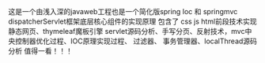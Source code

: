 这是一个由浅入深的javaweb工程也是一个简化版spring Ioc 和 springmvc dispatcherServlet框架底层核心组件的实现原理
包含了
css js html前段技术实现静态网页、thymeleaf魔板引擎
servlet源码分析、手写分页、反射技术，mvc中央控制器优化过程、IOC原理实现过程、
过滤器、 事务管理器、localThread源码分析
值得一看！！！
     
 
      